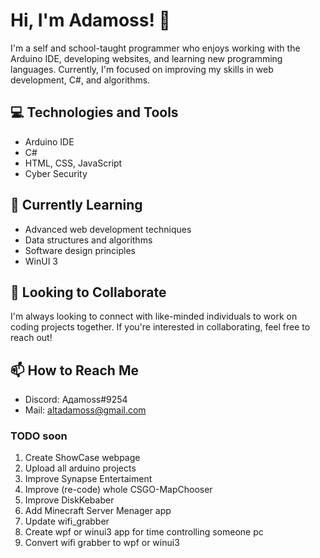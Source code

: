 # Hi, I'm Adamoss! 👋
I'm a self and school-taught programmer who enjoys working with the Arduino IDE, developing websites, and learning new programming languages. Currently, I'm focused on improving my skills in web development, C#, and algorithms.

## 💻 Technologies and Tools
- Arduino IDE
- C#
- HTML, CSS, JavaScript
- Cyber Security

## 🌱 Currently Learning
* Advanced web development techniques
* Data structures and algorithms
* Software design principles
* WinUI 3

## 🤝 Looking to Collaborate
I'm always looking to connect with like-minded individuals to work on coding projects together. If you're interested in collaborating, feel free to reach out!

## 📫 How to Reach Me
* Discord: Aдamoss#9254
* Mail:  [altadamoss@gmail.com](user@example.com)




### TODO soon
1. Create ShowCase webpage
2. Upload all arduino projects
3. Improve Synapse Entertaiment
4. Improve (re-code) whole CSGO-MapChooser
5. Improve DiskKebaber
6. Add Minecraft Server Menager app
7. Update wifi_grabber
8. Create wpf or winui3 app for time controlling someone pc
9. Convert wifi grabber to wpf or winui3
